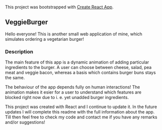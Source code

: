 This project was bootstrapped with [Create React App](https://github.com/facebook/create-react-app).

## VeggieBurger

Hello everyone! This is another small web application of mine, which simulates ordering a vegetarian burger!


### Description
The main feature of this app is a dynamic animation of adding particular ingredients to the burger. A user can choose between cheese, salad, pea meat and veggie bacon, whereas a basis which contains burger buns stays the same.


The behaviour of the app depends fully on human interactions! The animation makes it esier for a user to understand which features are blocked right now due to i. e. yet unadded burger ingredients. 


This project was created with React and I continue to update it. In the future updates I will complete this readme with the full information about the app. Till then feel free to check my code and contact me if you have any remarks and/or suggestions!




